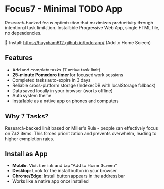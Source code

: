 # Focus7 - Minimal TODO App

Research-backed focus optimization that maximizes productivity through intentional task limitation. Installable Progressive Web App, single HTML file, no dependencies.

📱 Install: https://huypham612.github.io/todo-app/ (Add to Home Screen)

## Features

- Add and complete tasks (7 active task limit)
- **25-minute Pomodoro timer** for focused work sessions
- Completed tasks auto-expire in 3 days
- Reliable cross-platform storage (IndexedDB with localStorage fallback)
- Data saved locally in your browser (works offline)
- Auto system theme
- Installable as a native app on phones and computers

## Why 7 Tasks?

Research-backed limit based on Miller's Rule - people can effectively focus on 7±2 items. This forces prioritization and prevents overwhelm, leading to higher completion rates.

## Install as App

- **Mobile**: Visit the link and tap "Add to Home Screen"
- **Desktop**: Look for the install button in your browser
- **Chrome/Edge**: Install button appears in the address bar
- Works like a native app once installed
